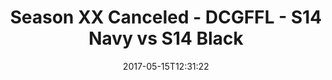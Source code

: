 ---
title: Season XX Canceled - DCGFFL - S14 Navy vs S14 Black
teams-score:
- team: _teams/s14-navy.md
  score: 25
- team: _teams/s14-black.md
  score: 40
mvp: Andy, Kevin
game-ball: Louis, Aaron
season: 14
week:
date: '2017-05-15T12:31:22'
pageid: season-14-playoffs-may-14-2017-5099-vs-5091
---
